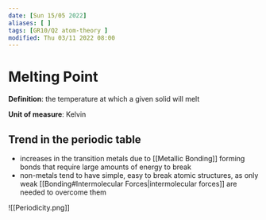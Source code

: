 ```yaml
---
date: [Sun 15/05 2022]
aliases: [ ]
tags: [GR10/Q2 atom-theory ]
modified: Thu 03/11 2022 08:00
---
```


# Melting Point

**Definition**: the temperature at which a given solid will melt

**Unit of measure**: Kelvin 

## Trend in the periodic table
- increases in the transition metals due to [[Metallic Bonding]] forming bonds that require large amounts of energy to break 
- non-metals tend to have simple, easy to break atomic structures, as only weak [[Bonding#Intermolecular Forces|intermolecular forces]] are needed to overcome them

![[Periodicity.png]]